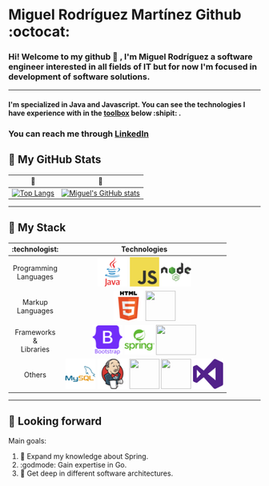 
# Miguel Rodríguez Martínez Github :octocat:

### Hi! Welcome to my github :wave: , I'm Miguel Rodríguez a software engineer interested in all fields of IT but for now I'm focused in development of software solutions.
-------------
#### I'm specialized in Java and Javascript. You can see the technologies I have experience with in the [toolbox](#toolbox) below :shipit: .
### You can reach me through <a href="https://www.linkedin.com/in/web-developer-software-miguel-rodriguez/?locale=en_US" target="_blank">LinkedIn</a>

## :beginner: My GitHub Stats

| :footprints: | :memo: |
|- |-|
|[![Top Langs](https://github-readme-stats.vercel.app/api/top-langs/?username=MiguelJRM95&layout=compact&theme=react)](https://github.com/anuraghazra/github-readme-stats) | [![Miguel's GitHub stats](https://github-readme-stats.vercel.app/api?username=MiguelJRM95&count_private=true&show_icons=true&theme=react)](https://github.com/anuraghazra/github-readme-stats) |

-------------

## :round_pushpin: My Stack
<table align="center">
<thead>
  <tr>
    <th>:technologist: <a name="toolbox"/></th>
    <th>Technologies</th>
  </tr>
</thead>
<tbody align="center">
  <tr>
    <td>Programming <br /> Languages</td>
    <td><img src="https://github.com/devicons/devicon/blob/master/icons/java/java-original-wordmark.svg" width="60" height="60"/> <img src="https://github.com/devicons/devicon/blob/master/icons/javascript/javascript-original.svg" width="60" height="60"/> <img src="https://github.com/devicons/devicon/blob/master/icons/nodejs/nodejs-original-wordmark.svg" width="60" height="60"/></td>
  </tr>
  <tr>
    <td>Markup <br /> Languages</td>
    <td><img src="https://github.com/devicons/devicon/blob/master/icons/html5/html5-original-wordmark.svg" width="60" height="60"/> <img src="https://www.svgrepo.com/show/31053/xml.svg" width="60" height="60"/>
  </tr>
  <tr>
    <td>Frameworks <br />&<br /> Libraries</td>
    <td><img src="https://github.com/devicons/devicon/blob/master/icons/bootstrap/bootstrap-plain-wordmark.svg" width="60" height="60"/> <img src="https://github.com/devicons/devicon/blob/master/icons/spring/spring-original-wordmark.svg" width="60" height="60"/> <img src="https://www.nextontop.com/assets/img/services/web/expressjs.svg" width="80" height="60"/></td>
  </tr>
  <tr>
    <td>Others</td>
    <td><img src="https://github.com/devicons/devicon/blob/master/icons/mysql/mysql-original-wordmark.svg" width="60" height="60"/> <img src="https://github.com/devicons/devicon/blob/master/icons/jenkins/jenkins-original.svg" width="60" height="60"/> <img src="https://iconape.com/wp-content/png_logo_vector/postman.png" width="60" height="60"/> <img src="https://cdn.worldvectorlogo.com/logos/eclipse-11.svg" width="60" height="60"/> <img src="https://github.com/devicons/devicon/blob/master/icons/visualstudio/visualstudio-plain.svg" width="60" height="60"/></td>
  </tr>
</tbody>
</table>

-------------

## :telescope: Looking forward
Main goals:

1. :leaves: Expand my knowledge about Spring.
2. :godmode: Gain expertise in Go.
3. :wrench: Get deep in different software architectures.

<!--
**MiguelJRM95/MiguelJRM95** is a ✨ _special_ ✨ repository because its `README.md` (this file) appears on your GitHub profile.

Here are some ideas to get you started:

- 🔭 I’m currently working on ...
- 🌱 I’m currently learning ...
- 👯 I’m looking to collaborate on ...
- 🤔 I’m looking for help with ...
- 💬 Ask me about ...
- 📫 How to reach me: ...
- 😄 Pronouns: ...
- ⚡ Fun fact: ...
-->
